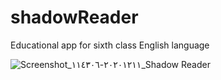 # shadowReader

Educational app for sixth class English language

![Screenshot_٢٠٢٠١٢١١-١١٤٣٠٦_Shadow Reader](https://user-images.githubusercontent.com/37079395/101889077-0b039880-3bb0-11eb-836d-07b7e83ee48b.jpg)
